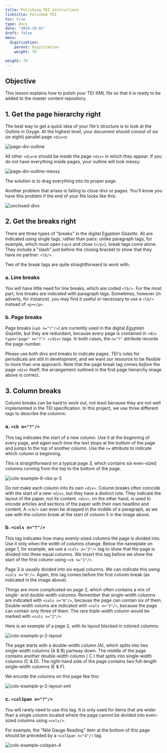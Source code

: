 ```yaml
---
title: Polishing TEI instructions
linktitle: Polished TEI
toc: true
type: docs
date: "2019-10-01"
draft: false
menu:
  digitization:
    parent: Digitization
    weight: 70

weight: 70
---
```


## Objective
This lesson explains how to polish your TEI-XML file so that it is ready to be added to the master content repository.

## 1. Get the page hierarchy right

The best way to get a quick idea of your file's structure is to look at the Outline in Oxyge. At the highest level, your document should consist of six (or eight) parallel page `<div>`s:

![page-div-outline](/img/page-div-outline.png)

All other `<div>`s should be _inside_ the page `<div>` in which they appear. If you do not have everything inside pages, your outline will look messy:

![page-div-outline-messy](/img/page-div-outline-messy.png)

The solution is to drag everything into its proper page. 

Another problem that arises is failing to close divs or pages. You'll know you have this problem if the end of your file looks like this:

![unclosed-divs](/img/unclosed-divs.png)

## 2. Get the breaks right

There are three types of "breaks" in the digital _Egyptian Gazette_. All are indicated using single tags, rather than pairs: unlike paragraph tags, for example, which must open (`<p>`) and close (`</p>`), break tags come alone. They include a "slash" just before the closing bracket to show that they have no partner: `<lb/>`. 

Two of the break tags are quite straightforward to work with:

### a. Line breaks

You will have little need for line breaks, which are coded `<lb/>`. For the most part, line breaks are indicated with paragraph tags. Sometimes, however (in adverts, for instance), you may find it useful or necessary to use a `<lb/>` instead of `<p></p>`.

### b. Page breaks

Page breaks (`<pb n="?"/>`) are currently used in the digital _Egyptian Gazette_, but they are redundant, because every page is contained in `<div type="page" n="?"> </div>` tags. In both cases, the `n="?"` attribute records the page number.

Please use both divs and breaks to indicate pages. TEI's rules for periodicals are still in development, and we want our resource to be flexible to more than one approach. Note that the page break tag comes _before_ the page `<div>` itself; the arrangement outlined in the first page hierarchy image above is correct.

## 3. Column breaks

Column breaks can be hard to work out, not least because they are not well implemented in the TEI specification. In this project, we use three different tags to describe the columns:

### a. `<cb n="?"/>`
This tag indicates the start of a new column. Use it at the beginning of every page, and again each time the text stops at the bottom of the page and jumps to the top of another column. Use the `n=` attribute to indicate which column is beginning. 

This is straightforward on a typical page 3, which contains six even-sized columns running from the top to the bottom of the page. 

![cols-example-6-cbs-p-3](/img/cols-example-6-cbs-p-3.png)

Do not make each column into its own `<div>`. Column breaks often coincide with the start of a new `<div>`, but they have a distinct role. They indicate the layout of the paper, not its content. `<div>`, on the other hand, is used to encode articles and sections of the paper with their own headline and content. A `<cb/>` can even be dropped in the middle of a paragraph, as we see with the column break at the start of column 5 in the image above.

### b. `<cols n="?"/>` 
This tag indicates how many evenly-sized columns the page is divided into. Use it only when the width of columns change. Below the nameplate on page 1, for example, we use a `<cols n="3"/>` tag to show that the page is divided into three equal columns. We insert this tag before we show the start of the first column using `<cb n="1"/>`.

Page 3 is usually divided into six equal columns. We can indicate this using `<cols n="6"/>`. Again, this tag comes before the first column break (as indicated in the image above).

Things are more complicated on page 2, which often contains a mix of single- and double-width columns. Remember that single-width columns are indicated with `<cols n="6"/>`, because the page can contain six of them. Double-width colums are indicated with `<cols n="3"/>`, because the page can contain only three of them. The rare triple-width column would be marked with `<cols n="2"/>`.

Here is an example of a page 2, with its layout blocked in colored columns:

![cols-example-p-2-layout](/img/cols-example-p-2-layout.png)

The page starts with a double-width column (A), which splits into two single-width columns (A & B) partway down. The middle of the page contains another double-width column ( C ) that splits into single-width columns (C & D). The right-hand side of the page contains two full-length single-width columns (E & F).

We encode the columns on this page like this:

![cols-example-p-2-layout-xml](/img/cols-example-p-2-layout-xml.png)

### c. `<colSpan n="?"/>` 
You will rarely need to use this tag. It is only used for items that are wider than a single column located where the page cannot be divided into even-sized columns using `<cols/>`.

For example, the "Nile Gauge Reading" item at the bottom of this page should be preceded by a `<colSpan n="4"/)` tag.

![cols-example-colspan-4](/img/cols-example-colspan-4.png)